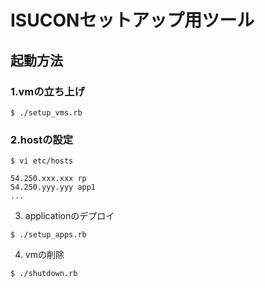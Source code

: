 # ISUCONセットアップ用ツール

## 起動方法

### 1.vmの立ち上げ
```
$ ./setup_vms.rb	
``` 
### 2.hostの設定
```
$ vi etc/hosts

54.250.xxx.xxx rp 
54.250.yyy.yyy app1 
... 
```
3. applicationのデプロイ
```
$ ./setup_apps.rb
```

4. vmの削除
```
$ ./shutdown.rb
```

